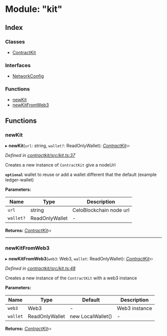 # Module: "kit"

## Index

### Classes

* [ContractKit](../classes/_kit_.contractkit.md)

### Interfaces

* [NetworkConfig](../interfaces/_kit_.networkconfig.md)

### Functions

* [newKit](_kit_.md#newkit)
* [newKitFromWeb3](_kit_.md#newkitfromweb3)

## Functions

###  newKit

▸ **newKit**(`url`: string, `wallet?`: ReadOnlyWallet): *[ContractKit](../classes/_kit_.contractkit.md)‹›*

*Defined in [contractkit/src/kit.ts:37](https://github.com/celo-org/celo-monorepo/blob/master/packages/sdk/contractkit/src/kit.ts#L37)*

Creates a new instance of `ContractKit` give a nodeUrl

**`optional`** wallet to reuse or add a wallet different that the default (example ledger-wallet)

**Parameters:**

Name | Type | Description |
------ | ------ | ------ |
`url` | string | CeloBlockchain node url |
`wallet?` | ReadOnlyWallet | - |

**Returns:** *[ContractKit](../classes/_kit_.contractkit.md)‹›*

___

###  newKitFromWeb3

▸ **newKitFromWeb3**(`web3`: Web3, `wallet`: ReadOnlyWallet): *[ContractKit](../classes/_kit_.contractkit.md)‹›*

*Defined in [contractkit/src/kit.ts:48](https://github.com/celo-org/celo-monorepo/blob/master/packages/sdk/contractkit/src/kit.ts#L48)*

Creates a new instance of the `ContractKit` with a web3 instance

**Parameters:**

Name | Type | Default | Description |
------ | ------ | ------ | ------ |
`web3` | Web3 | - | Web3 instance  |
`wallet` | ReadOnlyWallet | new LocalWallet() | - |

**Returns:** *[ContractKit](../classes/_kit_.contractkit.md)‹›*
